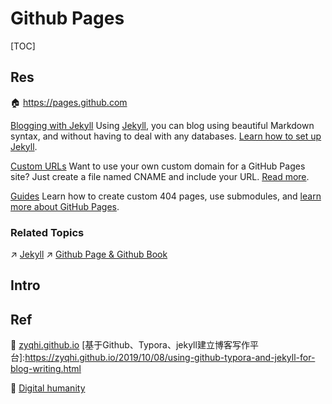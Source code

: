 # Github Pages

[TOC]



## Res
🏠 https://pages.github.com

[Blogging with Jekyll](https://help.github.com/articles/using-jekyll-with-pages)
Using [Jekyll](https://jekyllrb.com/), you can blog using beautiful Markdown syntax, and without having to deal with any databases. [Learn how to set up Jekyll](https://jekyllrb.com/docs/).

[Custom URLs](https://help.github.com/articles/setting-up-a-custom-domain-with-pages)
Want to use your own custom domain for a GitHub Pages site? Just create a file named CNAME and include your URL. [Read more](https://help.github.com/articles/setting-up-a-custom-domain-with-pages).

[Guides](https://help.github.com/categories/20/articles)
Learn how to create custom 404 pages, use submodules, and [learn more about GitHub Pages](https://help.github.com/categories/20/articles).

### Related Topics
↗ [Jekyll](../../../../☝️%20Application%20Software%20Engineering/🕸️%20Web%20Development%20&%20The%20Internet/🖥️%20Web%20FrontEnd%20Dev/Web%20Frontend%20Apps/Documentation%20&%20Static%20Site%20Generator%20(SSG)/Jekyll.md)
↗ [Github Page & Github Book](../../../../☝️%20Application%20Software%20Engineering/🕸️%20Web%20Development%20&%20The%20Internet/🖥️%20Web%20FrontEnd%20Dev/Web%20Frontend%20Apps/Documentation%20&%20Static%20Site%20Generator%20(SSG)/Github%20Page%20&%20Github%20Book.md)



## Intro



## Ref
📌 [zyqhi.github.io](https://zyqhi.github.io)
[基于Github、Typora、jekyll建立博客写作平台]:https://zyqhi.github.io/2019/10/08/using-github-typora-and-jekyll-for-blog-writing.html

📌 [Digital humanity](http://dh.obdurodon.org/#admin)